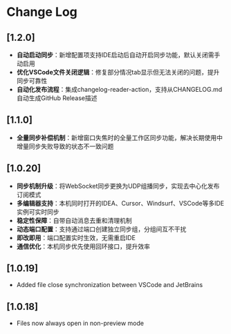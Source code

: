 # Change Log

## [1.2.0]
- **自动启动同步**：新增配置项支持IDE启动后自动开启同步功能，默认关闭需手动启用
- **优化VSCode文件关闭逻辑**：修复部分情况tab显示但无法关闭的问题，提升同步可靠性
- **自动化发布流程**：集成changelog-reader-action，支持从CHANGELOG.md自动生成GitHub Release描述

## [1.1.0]
- **全量同步补偿机制**：新增窗口失焦时的全量工作区同步功能，解决长期使用中增量同步失败导致的状态不一致问题

## [1.0.20]
- **同步机制升级**：将WebSocket同步更换为UDP组播同步，实现去中心化发布订阅模式
- **多编辑器支持**：本机同时打开的IDEA、Cursor、Windsurf、VSCode等多IDE实例可实时同步
- **稳定性保障**：自带自动消息去重和清理机制
- **动态端口配置**：支持通过端口创建独立同步组，分组间互不干扰
- **即改即用**：端口配置实时生效，无需重启IDE
- **通信优化**：本机同步优先使用回环接口，提升效率

## [1.0.19]
- Added file close synchronization between VSCode and JetBrains

## [1.0.18]
- Files now always open in non-preview mode